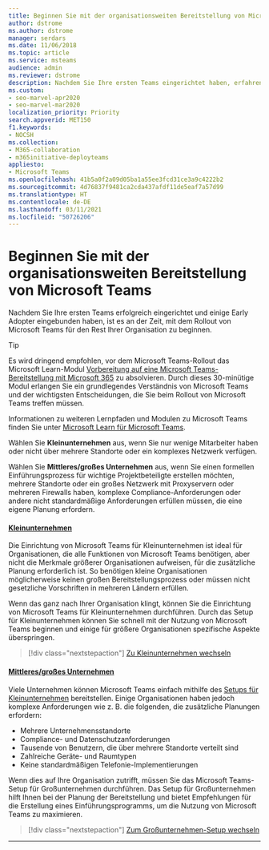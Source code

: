 ```yaml
---
title: Beginnen Sie mit der organisationsweiten Bereitstellung von Microsoft Teams
author: dstrome
ms.author: dstrome
manager: serdars
ms.date: 11/06/2018
ms.topic: article
ms.service: msteams
audience: admin
ms.reviewer: dstrome
description: Nachdem Sie Ihre ersten Teams eingerichtet haben, erfahren Sie hier, wie die Bereitstellung von Microsoft Teams in Ihrer Organisation erfolgt.
ms.custom:
- seo-marvel-apr2020
- seo-marvel-mar2020
localization_priority: Priority
search.appverid: MET150
f1.keywords:
- NOCSH
ms.collection:
- M365-collaboration
- m365initiative-deployteams
appliesto:
- Microsoft Teams
ms.openlocfilehash: 41b5a0f2a09d05ba1a55ee3fcd31ce3a9c4222b2
ms.sourcegitcommit: 4d76837f9481ca2cda437afdf11de5eaf7a57d99
ms.translationtype: HT
ms.contentlocale: de-DE
ms.lasthandoff: 03/11/2021
ms.locfileid: "50726206"
---
```

# <a name="start-your-organization-wide-rollout-of-microsoft-teams"></a>Beginnen Sie mit der organisationsweiten Bereitstellung von Microsoft Teams

Nachdem Sie Ihre ersten Teams erfolgreich eingerichtet und einige Early Adopter eingebunden haben, ist es an der Zeit, mit dem Rollout von Microsoft Teams für den Rest Ihrer Organisation zu beginnen.

> [!TIP]
> Es wird dringend empfohlen, vor dem Microsoft Teams-Rollout das Microsoft Learn-Modul [Vorbereitung auf eine Microsoft Teams-Bereitstellung mit Microsoft 365](/learn/modules/m365-teams-collab-prepare-deployment/) zu absolvieren. Durch dieses 30-minütige Modul erlangen Sie ein grundlegendes Verständnis von Microsoft Teams und der wichtigsten Entscheidungen, die Sie beim Rollout von Microsoft Teams treffen müssen.
>
> Informationen zu weiteren Lernpfaden und Modulen zu Microsoft Teams finden Sie unter [Microsoft Learn für Microsoft Teams](/learn/teams/).

Wählen Sie **Kleinunternehmen** aus, wenn Sie nur wenige Mitarbeiter haben oder nicht über mehrere Standorte oder ein komplexes Netzwerk verfügen.

Wählen Sie **Mittleres/großes Unternehmen** aus, wenn Sie einen formellen Einführungsprozess für wichtige Projektbeteiligte erstellen möchten, mehrere Standorte oder ein großes Netzwerk mit Proxyservern oder mehreren Firewalls haben, komplexe Compliance-Anforderungen oder andere nicht standardmäßige Anforderungen erfüllen müssen, die eine eigene Planung erfordern.

#### <a name="small-business"></a>[Kleinunternehmen](#tab/SmallBusiness)

Die Einrichtung von Microsoft Teams für Kleinunternehmen ist ideal für Organisationen, die alle Funktionen von Microsoft Teams benötigen, aber nicht die Merkmale größerer Organisationen aufweisen, für die zusätzliche Planung erforderlich ist. So benötigen kleine Organisationen möglicherweise keinen großen Bereitstellungsprozess oder müssen nicht gesetzliche Vorschriften in mehreren Ländern erfüllen.

Wenn das ganz nach Ihrer Organisation klingt, können Sie die Einrichtung von Microsoft Teams für Kleinunternehmen durchführen. Durch das Setup für Kleinunternehmen können Sie schnell mit der Nutzung von Microsoft Teams beginnen und einige für größere Organisationen spezifische Aspekte überspringen.

> [!div class="nextstepaction"]
> [Zu Kleinunternehmen wechseln](deploy-small-business.md)

#### <a name="mediumlarge-business"></a>[Mittleres/großes Unternehmen](#tab/LargeBusiness)

Viele Unternehmen können Microsoft Teams einfach mithilfe des [Setups für Kleinunternehmen](deploy-small-business.md) bereitstellen. Einige Organisationen haben jedoch komplexe Anforderungen wie z. B. die folgenden, die zusätzliche Planungen erfordern:

- Mehrere Unternehmensstandorte
- Compliance- und Datenschutzanforderungen
- Tausende von Benutzern, die über mehrere Standorte verteilt sind
- Zahlreiche Geräte- und Raumtypen
- Keine standardmäßigen Telefonie-Implementierungen

Wenn dies auf Ihre Organisation zutrifft, müssen Sie das Microsoft Teams-Setup für Großunternehmen durchführen. Das Setup für Großunternehmen hilft Ihnen bei der Planung der Bereitstellung und bietet Empfehlungen für die Erstellung eines Einführungsprogramms, um die Nutzung von Microsoft Teams zu maximieren.

> [!div class="nextstepaction"]
> [Zum Großunternehmen-Setup wechseln](deploy-enterprise-overview.md)

---
